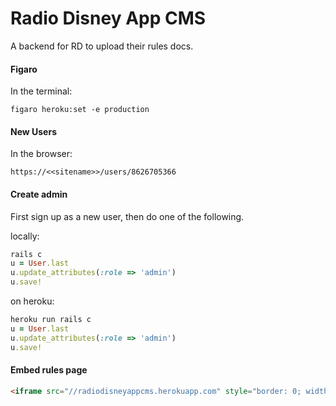 # Radio Disney App CMS

A backend for RD to upload their rules docs.

#### Figaro
In the terminal:
```
figaro heroku:set -e production
```

#### New Users
In the browser:
```
https://<<sitename>>/users/8626705366
```

#### Create admin

First sign up as a new user, then do one of the following.

locally:
```ruby
rails c
u = User.last
u.update_attributes(:role => 'admin')
u.save!
```

on heroku:
```ruby
heroku run rails c
u = User.last
u.update_attributes(:role => 'admin')
u.save!
```

#### Embed rules page


```html
<iframe src="//radiodisneyappcms.herokuapp.com" style="border: 0; width: 100%; height: 100%; position: absolute; top: 0; bottom: 0; right: 0; left: 0;"></iframe>
```
